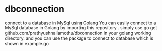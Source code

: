 # dbconnection
connect to a database in MySql using Golang
You can easily connect to a MySql database in Golang by importing this repository .
simply use go get github.com/prathyushnallamothu/dbconnection in your golang working directory.
and you can use the package to connect to database which is shown in example.go


